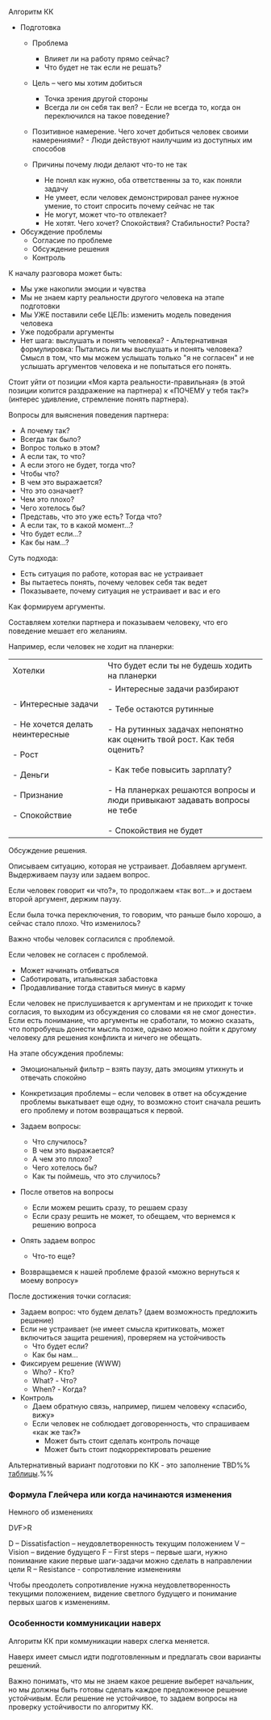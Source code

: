 Алгоритм КК

- Подготовка
	- Проблема
		- Влияет ли на работу прямо сейчас?
		- Что будет не так если не решать?
	- Цель – чего мы хотим добиться
		- Точка зрения другой стороны
		- Всегда ли он себя так вел? - Если не всегда то, когда он переключился на такое поведение?
    
	- Позитивное намерение. Чего хочет добиться человек своими намерениями? - Люди действуют наилучшим из доступных им способов
    
	- Причины почему люди делают что-то не так
		- Не понял как нужно, оба ответственны за то, как поняли задачу
		- Не умеет, если человек демонстрировал ранее нужное умение, то стоит спросить почему сейчас не так
		- Не могут, может что-то отвлекает?
		- Не хотят. Чего хочет? Спокойствия? Стабильности? Роста?
- Обсуждение проблемы
	- Согласие по проблеме
	- Обсуждение решения
	- Контроль

К началу разговора может быть:
- Мы уже накопили эмоции и чувства
- Мы не знаем карту реальности другого человека на этапе подготовки
- Мы УЖЕ поставили себе ЦЕЛЬ: изменить модель поведения человека
- Уже подобрали аргументы
- Нет шага: выслушать и понять человека? - Альтернативная формулировка: Пытались ли мы выслушать и понять человека? Смысл в том, что мы можем услышать только "я не согласен" и не услышать аргументов человека и не попытаться его понять.

Стоит уйти от позиции «Моя карта реальности-правильная» (в этой позиции копится раздражение на партнера) к «ПОЧЕМУ у тебя так?» (интерес удивление, стремление понять партнера).

Вопросы для выяснения поведения партнера:
- А почему так?
- Всегда так было?
- Вопрос только в этом?
- А если так, то что?
- А если этого не будет, тогда что?
- Чтобы что?
- В чем это выражается?
- Что это означает?
- Чем это плохо?
- Чего хотелось бы?
- Представь, что это уже есть? Тогда что?
- А если так, то в какой момент…?
- Что будет если…?
- Как бы нам…?

Суть подхода:
- Есть ситуация по работе, которая вас не устраивает
- Вы пытаетесь понять, почему человек себя так ведет
- Показываете, почему ситуация не устраивает и вас и его

Как формируем аргументы.

Составляем хотелки партнера и показываем человеку, что его поведение мешает его желаниям.

Например, если человек не ходит на планерки:

|                                                                                                                                                       |                                                                                                                                                                                                                                                                                                                       |
| ----------------------------------------------------------------------------------------------------------------------------------------------------- | --------------------------------------------------------------------------------------------------------------------------------------------------------------------------------------------------------------------------------------------------------------------------------------------------------------------- |
| Хотелки                                                                                                                                               | Что будет если ты не будешь ходить на планерки                                                                                                                                                                                                                                                                        |
| - Интересные задачи<br>    <br>- Не хочется делать неинтересные<br>    <br>- Рост<br>    <br>- Деньги<br>    <br>- Признание<br>    <br>- Спокойствие | - Интересные задачи разбирают<br>    <br>- Тебе остаются рутинные<br>    <br>- На рутинных задачах непонятно как оценить твой рост. Как тебя оценить?<br>    <br>- Как тебе повысить зарплату?<br>    <br>- На планерках решаются вопросы и люди привыкают задавать вопросы не тебе<br>    <br>- Спокойствия не будет |

Обсуждение решения.

Описываем ситуацию, которая не устраивает. Добавляем аргумент. Выдерживаем паузу или задаем вопрос.

Если человек говорит «и что?», то продолжаем «так вот…» и достаем второй аргумент, держим паузу.

Если была точка переключения, то говорим, что раньше было хорошо, а сейчас стало плохо. Что изменилось?

Важно чтобы человек согласился с проблемой.

Если человек не согласен с проблемой.
- Может начинать отбиваться  
- Саботировать, итальянская забастовка
- Продавливание тогда ставиться минус в карму

Если человек не прислушивается к аргументам и не приходит к точке согласия, то выходим из обсуждения со словами «я не смог донести». Если есть понимание, что аргументы не сработали, то можно сказать, что попробуешь донести мысль позже, однако можно пойти к другому человеку для решения конфликта и ничего не обещать.

На этапе обсуждения проблемы:

- Эмоциональный фильтр – взять паузу, дать эмоциям утихнуть и отвечать спокойно   
- Конкретизация проблемы – если человек в ответ на обсуждение проблемы выкатывает еще одну, то возможно стоит сначала решить его проблему и потом возвращаться к первой.

- Задаем вопросы:
	- Что случилось?
	- В чем это выражается?
	- А чем это плохо?
	- Чего хотелось бы?
	- Как ты поймешь, что это случилось?
- После ответов на вопросы
	- Если можем решить сразу, то решаем сразу
	- Если сразу решить не может, то обещаем, что вернемся к решению вопроса
- Опять задаем вопрос
	- Что-то еще?
- Возвращаемся к нашей проблеме фразой «можно вернуться к моему вопросу»

После достижения точки согласия:

- Задаем вопрос: что будем делать? (даем возможность предложить решение)
- Если не устраивает (не имеет смысла критиковать, может включиться защита решения), проверяем на устойчивость
	- Что будет если?
	- Как бы нам…
- Фиксируем решение (WWW)
	- Who? - Кто?
	- What? - Что?
	- When? - Когда?
- Контроль
	- Даем обратную связь, например, пишем человеку «спасибо, вижу»
	- Если человек не соблюдает договоренность, что спрашиваем «как же так?»
		- Может быть стоит сделать контроль почаще
		- Может быть стоит подкорректировать решение

Альтернативный вариант подготовки по КК - это заполнение TBD%% [таблицы](https://docs.google.com/document/d/1UYnCdIKQznBlhM6n_EGfTgG6kcN3y_w3vGeeZZ4VLlQ/edit?usp=sharing).%%

### Формула Глейчера или когда начинаются изменения

Немного об изменениях

D*V*F>R

D – Dissatisfaction – неудовлетворенность текущим положением
V – Vision – видение будущего
F – First steps – первые шаги, нужно понимание какие первые шаги-задачи можно сделать в направлении цели
R – Resistance - сопротивление изменениям

Чтобы преодолеть сопротивление нужна неудовлетворенность текущими положением, видение светлого будущего и понимание первых шагов к изменениям.

### Особенности коммуникации наверх

Алгоритм КК при коммуникации наверх слегка меняется.

Наверх имеет смысл идти подготовленным и предлагать свои варианты решений.

Важно понимать, что мы не знаем какое решение выберет начальник, но мы должны быть готовы сделать каждое предложенное решение устойчивым. Если решение не устойчивое, то задаем вопросы на проверку устойчивости по алгоритму КК.

